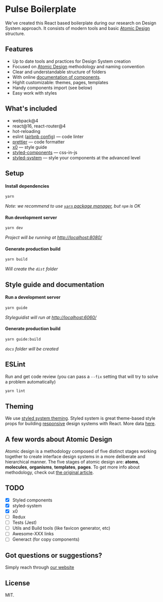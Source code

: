 # Pulse Boilerplate

We've created this React based boilerplate during our research on Design System approach.
It consists of modern tools and basic [Atomic Design](http://bradfrost.com/blog/post/atomic-web-design/) structure.

## Features

- Up to date tools and practices for Design System creation
- Focused on [Atomic Design](http://bradfrost.com/blog/post/atomic-web-design/) methodology and naming convention
- Clear and understandable structure of folders
- With online [documentation of components](https://github.com/c8r/x0/).
- Highlt customizable: themes, pages, templates
- Handy components import (see below)
- Easy work with styles

## What's included

- webpack@4
- react@16, react-router@4
- hot-reloading
- eslint ([airbnb config](https://github.com/airbnb/javascript/tree/master/packages/eslint-config-airbnb)) — code linter
- [prettier](https://prettier.io/) — code formatter
- [x0](https://github.com/c8r/x0/) — style guide 
- [styled-components](https://www.styled-components.com/) — css-in-js
- [styled-system](https://github.com/jxnblk/styled-system) — style your components at the advanced level

## Setup

#### Install dependencies
```sh
yarn
```
*Note: we recommend to use [`yarn` package manager](https://yarnpkg.com/), but `npm` is OK*

#### Run development server
```sh
yarn dev
```

*Project will be running at [http://localhost:8080/](http://localhost:8080/)*

#### Generate production build
```sh
yarn build
```

*Will create the `dist` folder*

## Style guide and documentation

#### Run a development server
```sh
yarn guide
```

*Styleguidist will run at [http://localhost:6060/](http://localhost:6060/)*

#### Generate production build
```sh
yarn guide:build
```

*`docs` folder will be created*

## ESLint

Run and get code review (you can pass a `--fix` setting that will try to solve a problem automatically)
```sh
yarn lint
```

## Theming
We use [styled system theming](https://github.com/jxnblk/styled-system/blob/master/docs/getting-started.md#theming). Styled system is great theme-based style props for building [responsive](https://github.com/jxnblk/styled-system/blob/master/docs/responsive-styles.md) design systems with React. More data [here](https://github.com/jxnblk/styled-system/blob/master/docs/api.md).

## A few words about Atomic Design

Atomic design is a methodology composed of five distinct stages working together to create interface design systems in a more deliberate and hierarchical manner. The five stages of atomic design are: __atoms__, __molecules__, __organisms__, __templates__, __pages__. To get more info about methodology, check out [the original article](http://atomicdesign.bradfrost.com/chapter-2/).

## TODO

- [x] Styled components
- [x] styled-system
- [x] x0
- [ ] Redux
- [ ] Tests (Jest)
- [ ] Utils and Build tools (like favicon generator, etc)
- [ ] Awesome-XXX links
- [ ] Generact (for copy components)

## Got questions or suggestions?
Simply reach through [our website](https://heartbeat.ua/lets-talk)

## License

MIT.
